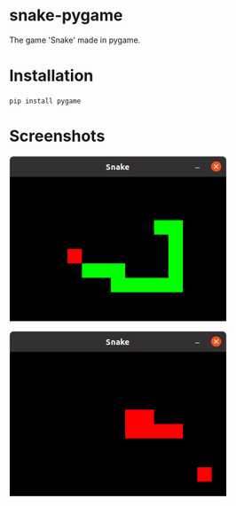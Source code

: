 # snake-pygame
The game 'Snake' made in pygame.

# Installation
`pip install pygame`

# Screenshots
![](/screenshots/screenshot1.png)


![](/screenshots/screenshot2.png)
